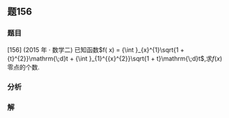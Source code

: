 ## 题156
### 题目
[156] (2015 年 · 数学二) 已知函数$f( x)  = {\int }_{x}^{1}\sqrt{1 + {t}^{2}}\mathrm{\;d}t + {\int }_{1}^{{x}^{2}}\sqrt{1 + t}\mathrm{\;d}t$,求$f( x)$零点的个数. 
### 分析

### 解